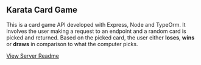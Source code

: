 ## Karata Card Game

This is a card game API developed with Express, Node and TypeOrm. It involves the user making a request to an endpoint and a random card is picked and returned. Based on the picked card, the user either **loses**, **wins** or **draws** in comparison to what the computer picks.

[View Server Readme](/server)
